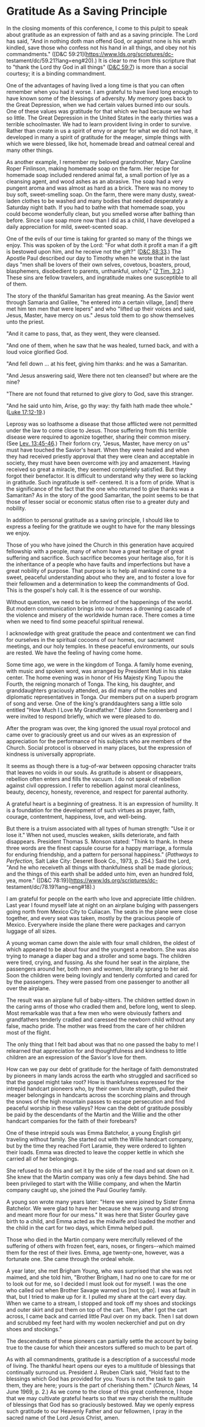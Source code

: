# Gratitude As a Saving Principle

In the closing moments of this conference, I come to this pulpit to speak
about gratitude as an expression of faith and as a saving principle. The Lord
has said, "And in nothing doth man offend God, or against none is his wrath
kindled, save those who confess not his hand in all things, and obey not his
commandments." ([D&amp;C 59:21](https://www.lds.org/scriptures/dc-
testament/dc/59.21?lang=eng#20).) It is clear to me from this scripture that
to "thank the Lord thy God in all things" ([D&amp;C
59:7](https://www.lds.org/scriptures/dc-testament/dc/59.7?lang=eng#6)) is more
than a social courtesy; it is a binding commandment.

One of the advantages of having lived a long time is that you can often
remember when you had it worse. I am grateful to have lived long enough to
have known some of the blessings of adversity. My memory goes back to the
Great Depression, when we had certain values burned into our souls. One of
these values was gratitude for that which we had because we had so little. The
Great Depression in the United States in the early thirties was a terrible
schoolmaster. We had to learn provident living in order to survive. Rather
than create in us a spirit of envy or anger for what we did not have, it
developed in many a spirit of gratitude for the meager, simple things with
which we were blessed, like hot, homemade bread and oatmeal cereal and many
other things.

As another example, I remember my beloved grandmother, Mary Caroline Roper
Finlinson, making homemade soap on the farm. Her recipe for homemade soap
included rendered animal fat, a small portion of lye as a cleansing agent, and
wood ashes as an abrasive. The soap had a very pungent aroma and was almost as
hard as a brick. There was no money to buy soft, sweet-smelling soap. On the
farm, there were many dusty, sweat-laden clothes to be washed and many bodies
that needed desperately a Saturday night bath. If you had to bathe with that
homemade soap, you could become wonderfully clean, but you smelled worse after
bathing than before. Since I use soap more now than I did as a child, I have
developed a daily appreciation for mild, sweet-scented soap.

One of the evils of our time is taking for granted so many of the things we
enjoy. This was spoken of by the Lord: "For what doth it profit a man if a
gift is bestowed upon him, and he receive not the gift?" ([D&amp;C
88:33](https://www.lds.org/scriptures/dc-testament/dc/88.33?lang=eng#32).) The
Apostle Paul described our day to Timothy when he wrote that in the last days
"men shall be lovers of their own selves, covetous, boasters, proud,
blasphemers, disobedient to parents, unthankful, unholy." ([2 Tim.
3:2](https://www.lds.org/scriptures/nt/2-tim/3.2?lang=eng#1).) These sins are
fellow travelers, and ingratitude makes one susceptible to all of them.

The story of the thankful Samaritan has great meaning. As the Savior went
through Samaria and Galilee, "he entered into a certain village, [and] there
met him ten men that were lepers" and who "lifted up their voices and said,
Jesus, Master, have mercy on us." Jesus told them to go show themselves unto
the priest.

"And it came to pass, that, as they went, they were cleansed.

"And one of them, when he saw that he was healed, turned back, and with a loud
voice glorified God.

"And fell down ... at his feet, giving him thanks: and he was a Samaritan.

"And Jesus answering said, Were there not ten cleansed? but where are the
nine?

"There are not found that returned to give glory to God, save this stranger.

"And he said unto him, Arise, go thy way: thy faith hath made thee whole."
([Luke
17:12-19](https://www.lds.org/scriptures/nt/luke/17.12-19?lang=eng#11).)

Leprosy was so loathsome a disease that those afflicted were not permitted
under the law to come close to Jesus. Those suffering from this terrible
disease were required to agonize together, sharing their common misery. (See
[Lev. 13:45-46](https://www.lds.org/scriptures/ot/lev/13.45-46?lang=eng#44).)
Their forlorn cry, "Jesus, Master, have mercy on us" must have touched the
Savior's heart. When they were healed and when they had received priestly
approval that they were clean and acceptable in society, they must have been
overcome with joy and amazement. Having received so great a miracle, they
seemed completely satisfied. But they forgot their benefactor. It is difficult
to understand why they were so lacking in gratitude. Such ingratitude is self-
centered. It is a form of pride. What is the significance of the fact that the
one who returned to give thanks was a Samaritan? As in the story of the good
Samaritan, the point seems to be that those of lesser social or economic
status often rise to a greater duty and nobility.

In addition to personal gratitude as a saving principle, I should like to
express a feeling for the gratitude we ought to have for the many blessings we
enjoy.

Those of you who have joined the Church in this generation have acquired
fellowship with a people, many of whom have a great heritage of great
suffering and sacrifice. Such sacrifice becomes your heritage also, for it is
the inheritance of a people who have faults and imperfections but have a great
nobility of purpose. That purpose is to help all mankind come to a sweet,
peaceful understanding about who they are, and to foster a love for their
fellowmen and a determination to keep the commandments of God. This is the
gospel's holy call. It is the essence of our worship.

Without question, we need to be informed of the happenings of the world. But
modern communication brings into our homes a drowning cascade of the violence
and misery of the worldwide human race. There comes a time when we need to
find some peaceful spiritual renewal.

I acknowledge with great gratitude the peace and contentment we can find for
ourselves in the spiritual cocoons of our homes, our sacrament meetings, and
our holy temples. In these peaceful environments, our souls are rested. We
have the feeling of having come home.

Some time ago, we were in the kingdom of Tonga. A family home evening, with
music and spoken word, was arranged by President Muti in his stake center. The
home evening was in honor of His Majesty King Tupou the Fourth, the reigning
monarch of Tonga. The king, his daughter, and granddaughters graciously
attended, as did many of the nobles and diplomatic representatives in Tonga.
Our members put on a superb program of song and verse. One of the king's
granddaughters sang a little solo entitled "How Much I Love My Grandfather."
Elder John Sonnenberg and I were invited to respond briefly, which we were
pleased to do.

After the program was over, the king ignored the usual royal protocol and came
over to graciously greet us and our wives as an expression of appreciation for
the performance of his subjects who are members of the Church. Social protocol
is observed in many places, but the expression of kindness is universally
appropriate.

It seems as though there is a tug-of-war between opposing character traits
that leaves no voids in our souls. As gratitude is absent or disappears,
rebellion often enters and fills the vacuum. I do not speak of rebellion
against civil oppression. I refer to rebellion against moral cleanliness,
beauty, decency, honesty, reverence, and respect for parental authority.

A grateful heart is a beginning of greatness. It is an expression of humility.
It is a foundation for the development of such virtues as prayer, faith,
courage, contentment, happiness, love, and well-being.

But there is a truism associated with all types of human strength: "Use it or
lose it." When not used, muscles weaken, skills deteriorate, and faith
disappears. President Thomas S. Monson stated: "Think to thank. In these three
words are the finest capsule course for a happy marriage, a formula for
enduring friendship, and a pattern for personal happiness." (_Pathways to
Perfection,_ Salt Lake City: Deseret Book Co., 1973, p. 254.) Said the Lord,
"And he who receiveth all things with thankfulness shall be made glorious; and
the things of this earth shall be added unto him, even an hundred fold, yea,
more." ([D&amp;C 78:19](https://www.lds.org/scriptures/dc-
testament/dc/78.19?lang=eng#18).)

I am grateful for people on the earth who love and appreciate little children.
Last year I found myself late at night on an airplane bulging with passengers
going north from Mexico City to Culiacan. The seats in the plane were close
together, and every seat was taken, mostly by the gracious people of Mexico.
Everywhere inside the plane there were packages and carryon luggage of all
sizes.

A young woman came down the aisle with four small children, the oldest of
which appeared to be about four and the youngest a newborn. She was also
trying to manage a diaper bag and a stroller and some bags. The children were
tired, crying, and fussing. As she found her seat in the airplane, the
passengers around her, both men and women, literally sprang to her aid. Soon
the children were being lovingly and tenderly comforted and cared for by the
passengers. They were passed from one passenger to another all over the
airplane.

The result was an airplane full of baby-sitters. The children settled down in
the caring arms of those who cradled them and, before long, went to sleep.
Most remarkable was that a few men who were obviously fathers and grandfathers
tenderly cradled and caressed the newborn child without any false, macho
pride. The mother was freed from the care of her children most of the flight.

The only thing that I felt bad about was that no one passed the baby to me! I
relearned that appreciation for and thoughtfulness and kindness to little
children are an expression of the Savior's love for them.

How can we pay our debt of gratitude for the heritage of faith demonstrated by
pioneers in many lands across the earth who struggled and sacrificed so that
the gospel might take root? How is thankfulness expressed for the intrepid
handcart pioneers who, by their own brute strength, pulled their meager
belongings in handcarts across the scorching plains and through the snows of
the high mountain passes to escape persecution and find peaceful worship in
these valleys? How can the debt of gratitude possibly be paid by the
descendants of the Martin and the Willie and the other handcart companies for
the faith of their forebears?

One of these intrepid souls was Emma Batchelor, a young English girl traveling
without family. She started out with the Willie handcart company, but by the
time they reached Fort Laramie, they were ordered to lighten their loads. Emma
was directed to leave the copper kettle in which she carried all of her
belongings.

She refused to do this and set it by the side of the road and sat down on it.
She knew that the Martin company was only a few days behind. She had been
privileged to start with the Willie company, and when the Martin company
caught up, she joined the Paul Gourley family.

A young son wrote many years later: "Here we were joined by Sister Emma
Batchelor. We were glad to have her because she was young and strong and meant
more flour for our mess." It was here that Sister Gourley gave birth to a
child, and Emma acted as the midwife and loaded the mother and the child in
the cart for two days, which Emma helped pull.

Those who died in the Martin company were mercifully relieved of the suffering
of others with frozen feet, ears, noses, or fingers--which maimed them for the
rest of their lives. Emma, age twenty-one, however, was a fortunate one. She
came through the ordeal whole.

A year later, she met Brigham Young, who was surprised that she was not
maimed, and she told him, "Brother Brigham, I had no one to care for me or to
look out for me, so I decided I must look out for myself. I was the one who
called out when Brother Savage warned us [not to go]. I was at fault in that,
but I tried to make up for it. I pulled my share at the cart every day. When
we came to a stream, I stopped and took off my shoes and stockings and outer
skirt and put them on top of the cart. Then, after I got the cart across, I
came back and carried little Paul over on my back. Then I sat down and
scrubbed my feet hard with my woolen neckerchief and put on dry shoes and
stockings."

The descendants of these pioneers can partially settle the account by being
true to the cause for which their ancestors suffered so much to be part of.

As with all commandments, gratitude is a description of a successful mode of
living. The thankful heart opens our eyes to a multitude of blessings that
continually surround us. President J. Reuben Clark said, "Hold fast to the
blessings which God has provided for you. Yours is not the task to gain them,
they are here; yours is the part of cherishing them." (_Church News,_ 14 June
1969, p. 2.) As we come to the close of this great conference, I hope that we
may cultivate grateful hearts so that we may cherish the multitude of
blessings that God has so graciously bestowed. May we openly express such
gratitude to our Heavenly Father and our fellowmen, I pray in the sacred name
of the Lord Jesus Christ, amen.

